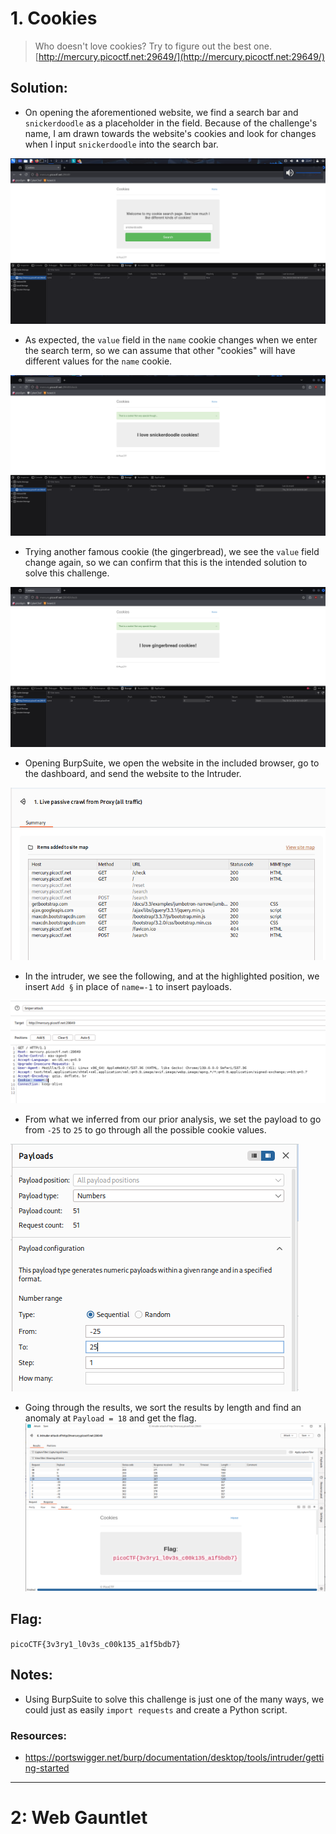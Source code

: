 # 1. Cookies
> Who doesn't love cookies? Try to figure out the best one. [http://mercury.picoctf.net:29649/](http://mercury.picoctf.net:29649/)
## Solution:
- On opening the aforementioned website, we find a search bar and `snickerdoodle` as a placeholder in the field. Because of the challenge's name, I am drawn towards the website's cookies and look for changes when I input `snickerdoodle` into the search bar.

![alt text](assets_webex/main.png)

- As expected, the `value` field in the `name` cookie changes when we enter the search term, so we can assume that other "cookies" will have different values for the `name` cookie.

![alt text](assets_webex/check.png)

- Trying another famous cookie (the gingerbread), we see the `value` field change again, so we can confirm that this is the intended solution to solve this challenge.

![alt text](assets_webex/gingerbread.png)

- Opening BurpSuite, we open the website in the included browser, go to the dashboard, and send the website to the Intruder.

![alt text](assets_webex/dashboard.png)

- In the intruder, we see the following, and at the highlighted position, we insert `Add §` in place of `name=-1` to insert payloads.

![alt text](assets_webex/intruder.png)

- From what we inferred from our prior analysis, we set the payload to go from `-25` to `25` to go through all the possible cookie values.

![alt text](assets_webex/payload.png)

- Going through the results, we sort the results by length and find an anomaly at `Payload = 18` and get the flag.
![alt text](assets_webex/flag.png)

## Flag:
`picoCTF{3v3ry1_l0v3s_c00k135_a1f5bdb7}`

## Notes:
- Using BurpSuite to solve this challenge is just one of the many ways, we could just as easily `import requests` and create a Python script.
### Resources:
- https://portswigger.net/burp/documentation/desktop/tools/intruder/getting-started

***

# 2: Web Gauntlet
